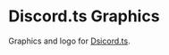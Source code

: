 # Discord.ts Graphics

Graphics and logo for [Dsicord.ts](https://github.com/discordts/discord.ts).
